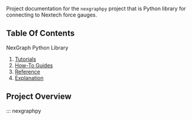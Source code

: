 Project documentation for the `nexgraphpy` project that is 
Python library for connecting to Nextech force gauges.

## Table Of Contents

NexGraph Python Library

1. [Tutorials](tutorials.md)
2. [How-To Guides](how-to-guides.md)
3. [Reference](reference.md)
4. [Explanation](explanations.md)

## Project Overview

::: nexgraphpy
